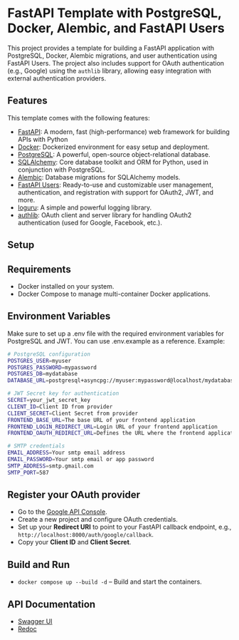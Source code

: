 # FastAPI Template with PostgreSQL, Docker, Alembic, and FastAPI Users

This project provides a template for building a FastAPI application with PostgreSQL, Docker, Alembic migrations, and user authentication using FastAPI Users. The project also includes support for OAuth authentication (e.g., Google) using the `authlib` library, allowing easy integration with external authentication providers.

## Features

This template comes with the following features:

-   [FastAPI](https://fastapi.tiangolo.com/): A modern, fast (high-performance) web framework for building APIs with Python
-   [Docker](https://docs.docker.com/): Dockerized environment for easy setup and deployment.
-   [PostgreSQL](https://www.postgresql.org/): A powerful, open-source object-relational database.
-   [SQLAlchemy](https://docs.sqlalchemy.org/en/20/): Core database toolkit and ORM for Python, used in conjunction with PostgreSQL.
-   [Alembic](https://alembic.sqlalchemy.org/en/latest/): Database migrations for SQLAlchemy models.
-   [FastAPI Users](https://fastapi-users.github.io/fastapi-users/latest/): Ready-to-use and customizable user management, authentication, and registration with support for OAuth2, JWT, and more.
-   [loguru](https://github.com/Delgan/loguru): A simple and powerful logging library.
-   [authlib](https://docs.authlib.org/en/latest/): OAuth client and server library for handling OAuth2 authentication (used for Google, Facebook, etc.).

## Setup

## Requirements

-   Docker installed on your system.
-   Docker Compose to manage multi-container Docker applications.

## Environment Variables

Make sure to set up a .env file with the required environment variables for PostgreSQL and JWT. You can use .env.example as a reference.
Example:

```bash
# PostgreSQL configuration
POSTGRES_USER=myuser
POSTGRES_PASSWORD=mypassword
POSTGRES_DB=mydatabase
DATABASE_URL=postgresql+asyncpg://myuser:mypassword@localhost/mydatabase

# JWT Secret key for authentication
SECRET=your_jwt_secret_key
CLIENT_ID=Client ID from provider
CLIENT_SECRET=Client Secret from provider
FRONTEND_BASE_URL=The base URL of your frontend application
FRONTEND_LOGIN_REDIRECT_URL=Login URL of your frontend application
FRONTEND_OAUTH_REDIRECT_URL=Defines the URL where the frontend application will redirect users after successful authentication through an OAuth provider

# SMTP credentials
EMAIL_ADDRESS=Your smtp email address
EMAIL_PASSWORD=Your smtp email or app password
SMTP_ADDRESS=smtp.gmail.com
SMTP_PORT=587
```

## Register your OAuth provider

-   Go to the [Google API Console](https://console.cloud.google.com/apis).
-   Create a new project and configure OAuth credentials.
-   Set up your **Redirect URI** to point to your FastAPI callback endpoint, e.g., `http://localhost:8000/auth/google/callback`.
-   Copy your **Client ID** and **Client Secret**.

## Build and Run

-   `docker compose up --build -d` – Build and start the containers.

## API Documentation

-   [Swagger UI](http://127.0.0.1:8000/docs)
-   [Redoc](http://127.0.0.1:8000/redoc)
